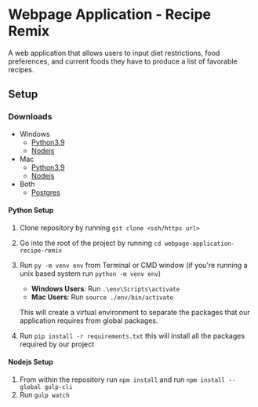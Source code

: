 # Webpage Application - Recipe Remix 

A web application that allows users to input diet restrictions, food preferences, and current foods they have to produce a list of favorable recipes.

## Setup
### Downloads
 - Windows
   - [Python3.9](https://www.python.org/ftp/python/3.9.10/python-3.9.10-amd64.exe)
   - [Nodejs](https://nodejs.org/dist/v16.13.2/node-v16.13.2-x64.msi)
 - Mac
   - [Python3.9](https://www.python.org/ftp/python/3.9.10/python-3.9.10-macos11.pkg)
   - [Nodejs](https://nodejs.org/dist/v16.13.2/node-v16.13.2.pkg)
 - Both
   - [Postgres](https://www.enterprisedb.com/downloads/postgres-postgresql-downloads)
#### Python Setup
1. Clone repository by running `git clone <ssh/https url>`
2. Go into the root of the project by running `cd webpage-application-recipe-remix`
3. Run `py -m venv env` from Terminal or CMD window (if you're running a unix based system run `python -m venv env`)
   - **Windows Users**: Run `.\env\Scripts\activate`
   - **Mac Users**: Run `source ./env/bin/activate`
   
   This will create a virtual environment to separate the packages that our application requires from global packages.
4. Run `pip install -r requirements.txt` this will install all the packages required by our project

#### Nodejs Setup
1. From within the repository run `npm install` and run `npm install --global gulp-cli`
2. Run `gulp watch`
